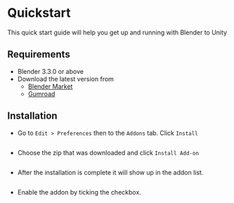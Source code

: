 # Quickstart

This quick start guide will help you get up and running with Blender to Unity

## Requirements

- Blender 3.3.0 or above
- Download the latest version from
    - [Blender Market](https://blendermarket.com/products/blender-to-unity)
    -  [Gumroad](https://b3dhub.gumroad.com/l/blender-to-unity)

## Installation

- Go to `Edit > Preferences` then to the `Addons` tab. Click `Install`

<p><img :src="$withBase('/img/installation.png')" alt='' /></p>

- Choose the zip that was downloaded and click `Install Add-on`
  
<p><img :src="$withBase('/img/installation1.png')" alt='' /></p>

- After the installation is complete it will show up in the addon list.

<p><img :src="$withBase('/img/addon_disable.png')" alt='' /></p>

- Enable the addon by ticking the checkbox.

<p><img :src="$withBase('/img/addon_enable.png')" alt='' /></p>